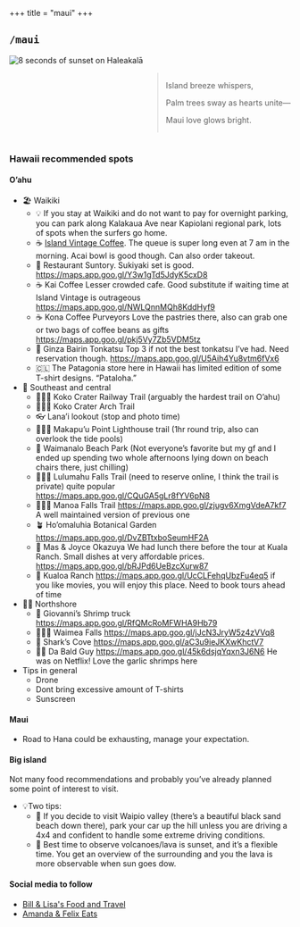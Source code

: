 +++
title = "maui"
+++

## `/maui`

<img src="/images/Haleakala.gif" alt="8 seconds of sunset on Haleakalā" style="flex: 1; max-width: 50%; margin-right: 10px">

<div id="observablehq-1082f973" style="flex: 1; max-width: 50%;"></div>
    <!-- <p>Credit: <a href="https://observablehq.com/@rexarski/countdown">Countdown by Observable</a></p> -->
    <link rel="stylesheet" href="https://cdn.jsdelivr.net/npm/@observablehq/inspector@5/dist/inspector.css">
    <script type="module">
    import {Runtime, Inspector} from "https://cdn.jsdelivr.net/npm/@observablehq/runtime@5/dist/runtime.js";
    import define from "https://api.observablehq.com/@rexarski/countdown.js?v=4";
    new Runtime().module(define, Inspector.into("#observablehq-1082f973"));
    </script>

<div style="display: flex; justify-content: flex-end;">
<blockquote style="display: inline;">
    <p>Island breeze whispers,</p>
    <p>Palm trees sway as hearts unite—</p>
    <p>Maui love glows bright.</p>
</blockquote>
</div>
<!-- {{< youtube u7xXI3uF1Nc >}} -->

### Hawaii recommended spots

#### O’ahu

- 🏖 Waikiki
  - 💡 If you stay at Waikiki and do not want to pay for overnight parking, you can park along Kalakaua Ave near Kapiolani regional park, lots of spots when the surfers go home.
  - ☕ [Island Vintage Coffee](https://maps.app.goo.gl/ApH34MzdshatNwGz5). The queue is super long even at 7 am in the morning. Acai bowl is good though. Can also order takeout.
  - 🍲 Restaurant Suntory. Sukiyaki set is good. <https://maps.app.goo.gl/Y3w1gTd5JdyK5cxD8>
  - ☕ Kai Coffee  Lesser crowded cafe. Good substitute if waiting time at Island Vintage is outrageous <https://maps.app.goo.gl/NWLQnnMQh8KddHyf9>
  - ☕ Kona Coffee Purveyors Love the pastries there, also can grab one or two bags of coffee beans as gifts <https://maps.app.goo.gl/pkj5Vy7Zb5VDM5tz>
  - 🍤 Ginza Bairin Tonkatsu Top 3 if not the best tonkatsu I’ve had. Need reservation though. <https://maps.app.goo.gl/U5Aih4Yu8vtm6fVx6>
  - 🇨🇱 The Patagonia store here in Hawaii has limited edition of some T-shirt designs. “Pataloha.”
- 🌺 Southeast and central
  - 🚶🏼‍♂️ Koko Crater Railway Trail (arguably the hardest trail on O’ahu)
  - 🚶🏼‍♂️ Koko Crater Arch Trail
  - 👓 Lana’i lookout (stop and photo time)
  - 🚶🏼‍♂️ Makapu’u Point Lighthouse trail (1hr round trip, also can overlook the tide pools)
  - 🍹 Waimanalo Beach Park (Not everyone’s favorite but my gf and I ended up spending two whole afternoons lying down on beach chairs there, just chilling)
  - 🚶🏼‍♂️ Lulumahu Falls Trail (need to reserve online, I think the trail is private) quite popular <https://maps.app.goo.gl/CQuGA5gLr8fYV6pN8>
  - 🚶🏼‍♂️ Manoa Falls Trail <https://maps.app.goo.gl/zjugv6XmgVdeA7kf7>  A well maintained version of previous one
  - 🪴 Ho’omaluhia Botanical Garden <https://maps.app.goo.gl/DvZBTtxboSeumHF2A>
  - 🍣 Mas & Joyce Okazuya We had lunch there before the tour at Kuala Ranch. Small dishes at very affordable prices. <https://maps.app.goo.gl/bRJPd6UeBzcXurw87>
  - 🦖 Kualoa Ranch <https://maps.app.goo.gl/UcCLFehqUbzFu4eq5> if you like movies, you will enjoy this place. Need to book tours ahead of time
- 🏄‍♀️ Northshore
  - 🍤 Giovanni’s Shrimp truck <https://maps.app.goo.gl/RfQMcRoMFWHA9Hb79>
  - 🚶🏼‍♂️ Waimea Falls <https://maps.app.goo.gl/jJcN3JryW5z4zVVq8>
  - 🦈 Shark’s Cove <https://maps.app.goo.gl/aC3u9ieJKXwKhctV7>
  - 🧑‍🦲 Da Bald Guy <https://maps.app.goo.gl/45k6dsjqYqxn3J6N6> He was on Netflix! Love the garlic shrimps here
- Tips in general
  - Drone
  - Dont bring excessive amount of T-shirts
  - Sunscreen

#### Maui

- Road to Hana could be exhausting, manage your expectation.

#### Big island

Not many food recommendations and probably you’ve already planned some point of interest to visit.

- 💡Two tips:
  - 🚗 If you decide to visit Waipio valley (there’s a beautiful black sand beach down there), park your car up the hill unless you are driving a 4x4 and confident to handle some extreme driving conditions.
  - 🌋 Best time to observe volcanoes/lava is sunset, and it’s a flexible time. You get an overview of the surrounding and you the lava is more observable when sun goes dow.

#### Social media to follow

- [Bill & Lisa's Food and Travel](https://youtube.com/@billandlisa)
- [Amanda & Felix Eats](https://www.youtube.com/@AmandaFelixEats)
